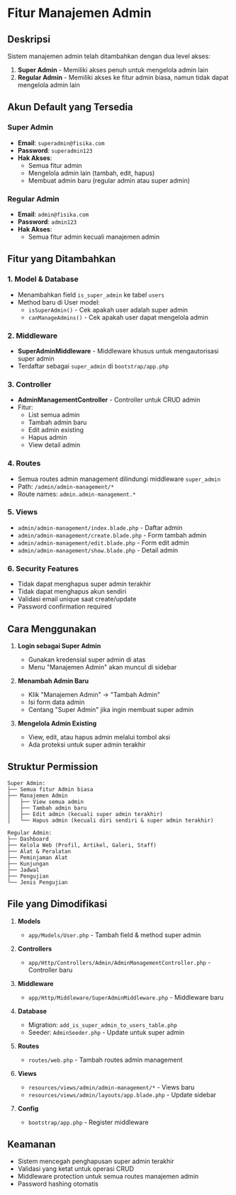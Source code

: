 # Fitur Manajemen Admin

## Deskripsi
Sistem manajemen admin telah ditambahkan dengan dua level akses:
1. **Super Admin** - Memiliki akses penuh untuk mengelola admin lain
2. **Regular Admin** - Memiliki akses ke fitur admin biasa, namun tidak dapat mengelola admin lain

## Akun Default yang Tersedia

### Super Admin
- **Email**: `superadmin@fisika.com`
- **Password**: `superadmin123`
- **Hak Akses**: 
  - Semua fitur admin
  - Mengelola admin lain (tambah, edit, hapus)
  - Membuat admin baru (regular admin atau super admin)

### Regular Admin
- **Email**: `admin@fisika.com`
- **Password**: `admin123`
- **Hak Akses**: 
  - Semua fitur admin kecuali manajemen admin

## Fitur yang Ditambahkan

### 1. Model & Database
- Menambahkan field `is_super_admin` ke tabel `users`
- Method baru di User model:
  - `isSuperAdmin()` - Cek apakah user adalah super admin
  - `canManageAdmins()` - Cek apakah user dapat mengelola admin

### 2. Middleware
- **SuperAdminMiddleware** - Middleware khusus untuk mengautorisasi super admin
- Terdaftar sebagai `super_admin` di `bootstrap/app.php`

### 3. Controller
- **AdminManagementController** - Controller untuk CRUD admin
- Fitur:
  - List semua admin
  - Tambah admin baru
  - Edit admin existing
  - Hapus admin
  - View detail admin

### 4. Routes
- Semua routes admin management dilindungi middleware `super_admin`
- Path: `/admin/admin-management/*`
- Route names: `admin.admin-management.*`

### 5. Views
- `admin/admin-management/index.blade.php` - Daftar admin
- `admin/admin-management/create.blade.php` - Form tambah admin
- `admin/admin-management/edit.blade.php` - Form edit admin
- `admin/admin-management/show.blade.php` - Detail admin

### 6. Security Features
- Tidak dapat menghapus super admin terakhir
- Tidak dapat menghapus akun sendiri
- Validasi email unique saat create/update
- Password confirmation required

## Cara Menggunakan

1. **Login sebagai Super Admin**
   - Gunakan kredensial super admin di atas
   - Menu "Manajemen Admin" akan muncul di sidebar

2. **Menambah Admin Baru**
   - Klik "Manajemen Admin" → "Tambah Admin"
   - Isi form data admin
   - Centang "Super Admin" jika ingin membuat super admin

3. **Mengelola Admin Existing**
   - View, edit, atau hapus admin melalui tombol aksi
   - Ada proteksi untuk super admin terakhir

## Struktur Permission

```
Super Admin:
├── Semua fitur Admin biasa
├── Manajemen Admin
│   ├── View semua admin
│   ├── Tambah admin baru
│   ├── Edit admin (kecuali super admin terakhir)
│   └── Hapus admin (kecuali diri sendiri & super admin terakhir)

Regular Admin:
├── Dashboard
├── Kelola Web (Profil, Artikel, Galeri, Staff)
├── Alat & Peralatan
├── Peminjaman Alat
├── Kunjungan
├── Jadwal
├── Pengujian
└── Jenis Pengujian
```

## File yang Dimodifikasi

1. **Models**
   - `app/Models/User.php` - Tambah field & method super admin

2. **Controllers**
   - `app/Http/Controllers/Admin/AdminManagementController.php` - Controller baru

3. **Middleware**
   - `app/Http/Middleware/SuperAdminMiddleware.php` - Middleware baru

4. **Database**
   - Migration: `add_is_super_admin_to_users_table.php`
   - Seeder: `AdminSeeder.php` - Update untuk super admin

5. **Routes**
   - `routes/web.php` - Tambah routes admin management

6. **Views**
   - `resources/views/admin/admin-management/*` - Views baru
   - `resources/views/admin/layouts/app.blade.php` - Update sidebar

7. **Config**
   - `bootstrap/app.php` - Register middleware

## Keamanan
- Sistem mencegah penghapusan super admin terakhir
- Validasi yang ketat untuk operasi CRUD
- Middleware protection untuk semua routes manajemen admin
- Password hashing otomatis
